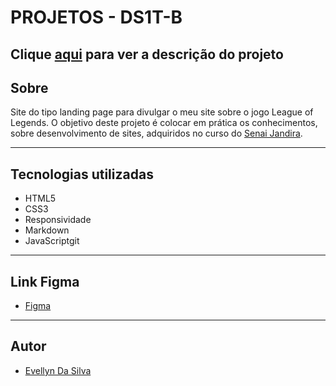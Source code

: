 # PROJETOS - DS1T-B

## Clique [aqui](https://evellyndasilva.github.io/one-page-2022/) para ver a descrição do projeto

## Sobre
Site do tipo landing page para divulgar o meu site sobre o jogo League of Legends.
O objetivo deste projeto é colocar em prática os conhecimentos, sobre desenvolvimento de sites, adquiridos no curso do [Senai Jandira](https://jandira.sp.senai.br/).

---
## Tecnologias utilizadas
- HTML5
- CSS3
- Responsividade
- Markdown
- JavaScriptgit 

---
## Link Figma
- [Figma](https://www.figma.com/file/chl3CMzvbIGbcHwKnETvuP/LOL%3DProjeto?node-id=0%3A1&t=9oXkFsWbGMD48MnC-0)

---
## Autor
- [Evellyn Da Silva](https://github.com/EvellynDaSilva)